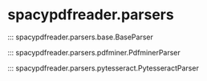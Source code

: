 # spacypdfreader.parsers

::: spacypdfreader.parsers.base.BaseParser

::: spacypdfreader.parsers.pdfminer.PdfminerParser

::: spacypdfreader.parsers.pytesseract.PytesseractParser